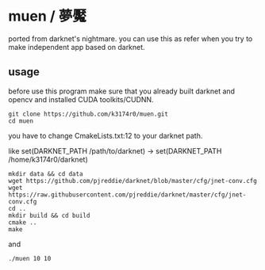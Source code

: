 # muen / 夢魘
ported from darknet's nightmare.
you can use this as refer when you try to make independent app based on darknet.
## usage
before use this program make sure that you already built darknet and opencv and installed CUDA toolkits/CUDNN.
```
git clone https://github.com/k3174r0/muen.git
cd muen
```
you have to change CmakeLists.txt:12 to your darknet path.

like set(DARKNET_PATH /path/to/darknet) -> set(DARKNET_PATH /home/k3174r0/darknet)
```
mkdir data && cd data
wget https://github.com/pjreddie/darknet/blob/master/cfg/jnet-conv.cfg
wget https://raw.githubusercontent.com/pjreddie/darknet/master/cfg/jnet-conv.cfg
cd ..
mkdir build && cd build
cmake ..
make
```
and
```
./muen 10 10
```
